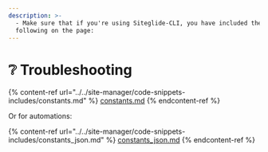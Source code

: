 ```yaml
---
description: >-
  - Make sure that if you're using Siteglide-CLI, you have included the
  following on the page:
---
```


# ❔ Troubleshooting

{% content-ref url="../../site-manager/code-snippets-includes/constants.md" %}
[constants.md](../../site-manager/code-snippets-includes/constants.md)
{% endcontent-ref %}

Or for automations:

{% content-ref url="../../site-manager/code-snippets-includes/constants_json.md" %}
[constants\_json.md](../../site-manager/code-snippets-includes/constants\_json.md)
{% endcontent-ref %}
